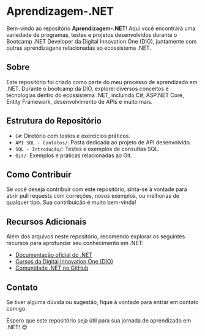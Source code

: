 # Aprendizagem-.NET

Bem-vindo ao repositório **Aprendizagem-.NET**! Aqui você encontrará uma variedade de programas, testes e projetos desenvolvidos durante o Bootcamp .NET Developer da Digital Innovation One (DIO), juntamente com outras aprendizagens relacionadas ao ecossistema .NET.

## Sobre

Este repositório foi criado como parte do meu processo de aprendizado em .NET. Durante o bootcamp da DIO, explorei diversos conceitos e tecnologias dentro do ecossistema .NET, incluindo C#, ASP.NET Core, Entity Framework, desenvolvimento de APIs e muito mais.

## Estrutura do Repositório

- `C#`: Diretório com testes e exercícios práticos.
- `API SQL - Contatos/`: Pasta dedicada ao projeto de API desenvolvido.
- `SQL - Introdução/`: Testes e exemplos de consultas SQL.
- `Git/`: Exemplos e práticas relacionadas ao Git.

## Como Contribuir

Se você deseja contribuir com este repositório, sinta-se à vontade para abrir pull requests com correções, novos exemplos, ou melhorias de qualquer tipo. Sua contribuição é muito bem-vinda!

## Recursos Adicionais

Além dos arquivos neste repositório, recomendo explorar os seguintes recursos para aprofundar seu conhecimento em .NET:

- [Documentação oficial do .NET](https://docs.microsoft.com/pt-br/dotnet/)
- [Cursos da Digital Innovation One (DIO)](https://digitalinnovation.one/)
- [Comunidade .NET no GitHub](https://github.com/dotnet)

## Contato

Se tiver alguma dúvida ou sugestão, fique à vontade para entrar em contato comigo.

Espero que este repositório seja útil para sua jornada de aprendizado em .NET! 😊
